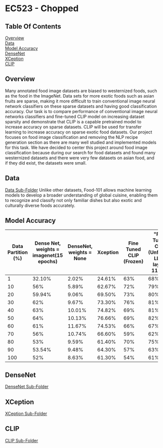 # EC523 - Chopped

## Table Of Contents
[Overview](#Overview)  
[Data](#Data)   
[Model Accuracy](#model-accuracy)   
[DenseNet](#DenseNet)   
[XCeption](#XCeption)   
[CLIP](#CLIP) 

## Overview

Many annotated food image datasets are biased to westernized foods, such as the food in the ImageNet. Data sets for more exotic foods such as asian fruits are sparse, making it more difficult to train conventional image neural network classifiers on these sparse datasets and having good classification accuracy. Our task is to compare performance of conventional image neural networks classifiers and fine-tuned CLIP model on increasing dataset sparsity and demonstrate that CLIP is a capable pretrained model to increase accuracy on sparse datasets. CLIP will be used for transfer learning to increase accuracy on sparse exotic food datasets. Our project focuses on food image classification and removing the NLP recipe generation section as there are many well studied and implemented models for this task. We have decided to center this project around food image classification because during our search for food datasets and found many westernized datasets and there were very few datasets on asian food, and if they did exist, the datasets were small. 

## Data
[Data Sub-Folder](https://github.com/ayak2002/EC523_Chopped/tree/main/data)
Unlike other datasets, Food-101 allows machine learning models to develop a broader understanding of global cuisine, enabling them to recognize and classify not only familiar dishes but also exotic and culturally diverse foods accurately. 

## Model Accuracy 

| 	Data Partition (%)	| Dense Net, weights = imagenet(15 epochs)	| DenseNet, weights = None	| Xception	| Fine Tuned CLIP (Frozen)	| "Fine Tuned CLIP (Unfrozen LLRD layers 11-7)"	| 
| 	------------- 	| 	------------- 	| 	------------- 	| 	------------- 	| 	------------- 	| 	------------- 	| 
| 	1	| 	32.10%	| 	2.02%	| 	24.61%	| 	63%	| 	68%	| 
| 	10	| 	56%	| 	5.89%	| 	62.67%	| 	72%	| 	79%	| 
| 	20	| 	59.94%	| 	9.06%	| 	69.50%	| 	73%	| 	80%	| 
| 	30	| 	62%	| 	9.67%	| 	73.30%	| 	76%	| 	81%	| 
| 	40	| 	63%	| 	10.01%	| 	74.82%	| 	69%	| 	81%	| 
| 	50	| 	64%	| 	10.13%	| 	76.66%	| 	69%	| 	82%	| 
| 	60	| 	61%	| 	11.67%	| 	74.53%	| 	66%	| 	67%	| 
| 	70	| 	56%	| 	10.74%	| 	66.60%	| 	59%	| 	62%	| 
| 	80	| 	53%	| 	9.59%	| 	61.40%	| 	70%	| 	75%	| 
| 	90	| 	53.54%	| 	9.48%	| 	64.30%	| 	57%	| 	63%	| 
| 	100	| 	52%	| 	8.63%	| 	61.30%	| 	54%	| 	61%	| 

## DenseNet
[DenseNet Sub-Folder](https://github.com/ayak2002/EC523_Chopped/tree/main/DenseNet)

## XCeption
[XCeption Sub-Folder](https://github.com/ayak2002/EC523_Chopped/tree/main/XceptionModel)


## CLIP
[CLIP Sub-Folder](https://github.com/ayak2002/EC523_Chopped/tree/main/CLIP)

